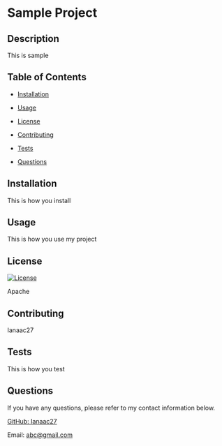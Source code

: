 # Sample Project

## Description

  This is sample

## Table of Contents

  * [Installation](#installation)

  * [Usage](#usage)

  * [License](#license)

  * [Contributing](#contributing)

  * [Tests](#tests)

  * [Questions](#questions)

## Installation

  This is how you install

## Usage

  This is how you use my project

## License
  [![License](https://img.shields.io/badge/License-Apache%202.0-blue.svg)](https://opensource.org/licenses/Apache-2.0)

  Apache

## Contributing

  Ianaac27

## Tests

  This is how you test

## Questions

  If you have any questions, please refer to my contact information below.

[GitHub: Ianaac27](https://www.github.com/Ianaac27)

Email: abc@gmail.com

